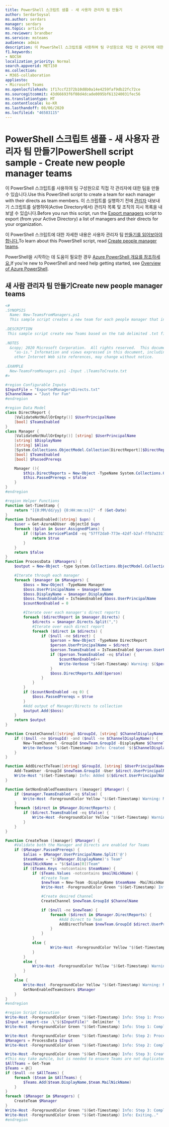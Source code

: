 ```yaml
---
title: PowerShell 스크립트 샘플 - 새 사용자 관리자 팀 만들기
author: SerdarSoysal
ms.author: serdars
manager: serdars
ms.topic: article
ms.reviewer: brandber
ms.service: msteams
audience: admin
description: 이 PowerShell 스크립트를 사용하여 팀 구성원으로 직접 각 관리자에 대한 팀을 만들 수 있습니다.
f1.keywords:
- NOCSH
localization_priority: Normal
search.appverid: MET150
ms.collection:
- M365-collaboration
appliesto:
- Microsoft Teams
ms.openlocfilehash: 1f17ccf2372b10d8b0a14e4259faf9db22fc72ce
ms.sourcegitcommit: 43d66693f6f08d4dcade0095bf613240031fec56
ms.translationtype: MT
ms.contentlocale: ko-KR
ms.lasthandoff: 08/06/2020
ms.locfileid: "46583115"
---
```

# <a name="powershell-script-sample---create-new-people-manager-teams"></a><span data-ttu-id="0b171-103">PowerShell 스크립트 샘플 - 새 사용자 관리자 팀 만들기</span><span class="sxs-lookup"><span data-stu-id="0b171-103">PowerShell script sample - Create new people manager teams</span></span>

<span data-ttu-id="0b171-104">이 PowerShell 스크립트를 사용하여 팀 구성원으로 직접 각 관리자에 대한 팀을 만들 수 있습니다.</span><span class="sxs-lookup"><span data-stu-id="0b171-104">Use this PowerShell script to create a team for each manager with their directs as team members.</span></span> <span data-ttu-id="0b171-105">이 스크립트를 실행하기 전에 [관리자](powershell-script-create-teams-from-managers-export-managers.md) 내보내기 스크립트를 실행하여(Active Directory에서) 관리자 목록 및 조직의 지시 목록을 내보낼 수 있습니다.</span><span class="sxs-lookup"><span data-stu-id="0b171-105">Before you run this script, run the [Export managers](powershell-script-create-teams-from-managers-export-managers.md) script to  export (from your Active Directory) a list of managers and their directs for your organization.</span></span>

<span data-ttu-id="0b171-106">이 PowerShell 스크립트에 대한 자세한 내용은 사용자 관리자 팀 [만들기를 읽어보아야 합니다.](../create-manager-directs-teams.md)</span><span class="sxs-lookup"><span data-stu-id="0b171-106">To learn about this PowerShell script, read [Create people manager teams](../create-manager-directs-teams.md).</span></span>

<span data-ttu-id="0b171-107">PowerShell을 시작하는 데 도움이 필요한 경우 [Azure PowerShell 개요를 참조하세요.](https://docs.microsoft.com/powershell/azure/overview?view=azurermps-5.1.1)</span><span class="sxs-lookup"><span data-stu-id="0b171-107">If you're new to PowerShell and need help getting started, see [Overview of Azure PowerShell](https://docs.microsoft.com/powershell/azure/overview?view=azurermps-5.1.1).</span></span>


## <a name="create-new-people-manager-teams"></a><span data-ttu-id="0b171-108">새 사람 관리자 팀 만들기</span><span class="sxs-lookup"><span data-stu-id="0b171-108">Create new people manager teams</span></span> 

```powershell
<# 
.SYNOPSIS 
  Name: New-TeamsFromManagers.ps1 
  This sample script creates a new team for each people manager that includes the manager and their direct reports, based off the ExportedManagerDirects.txt file. 
   
.DESCRIPTION 
 This sample script create new Teams based on the tab delimited .txt file you provide of managers and direct reports.
 
.NOTES 
  &copy; 2020 Microsoft Corporation.  All rights reserved.  This document is provided 
    "as-is." Information and views expressed in this document, including URL and 
    other Internet Web site references, may change without notice.
 
.EXAMPLE 
  New-TeamsFromManagers.ps1 -Input .\TeamsToCreate.txt
#>

#region Configurable Inputs
$InputFile = "ExportedManagersDirects.txt"
$ChannelName = "Just for Fun"
#endregion

#region Data Model
class DirectReport {
    [ValidateNotNullOrEmpty()] $UserPrincipalName
    [bool] $TeamsEnabled
}
class Manager {
    [ValidateNotNullOrEmpty()] [string] $UserPrincipalName
    [string] $DisplayName
    [string] $Alias
    [System.Collections.ObjectModel.Collection[DirectReport]]$DirectReports
    [bool] $TeamsEnabled
    [bool] $PassedPrereqs

    Manager (){
        $this.DirectReports = New-Object -TypeName System.Collections.ObjectModel.Collection["DirectReport"]
        $this.PassedPrereqs = $false
    }
}
#endregion

#region Helper Functions
Function Get-TimeStamp {
    return "[{0:MM/dd/yy} {0:HH:mm:ss}]" -f (Get-Date)
}
Function IsTeamsEnabled([string] $upn) {
    $user = Get-AzureADUser -ObjectId $upn
    foreach ($plan in $user.AssignedPlans) {
        if (($plan.ServicePlanId -eq "57ff2da0-773e-42df-b2af-ffb7a2317929") -and ($plan.CapabilityStatus -eq "Enabled")) {
            return $true
        }
    }
    return $false
}
Function ProcessData ($Managers) {
    $output = New-Object -type System.Collections.ObjectModel.Collection["Manager"]

    #Iterate through each manager
    foreach ($manager in $Managers) {
        $boss = New-Object -TypeName Manager
        $boss.UserPrincipalName = $manager.Name
        $boss.DisplayName = $manager.DisplayName
        $boss.TeamsEnabled = IsTeamsEnabled $boss.UserPrincipalName
        $countNonEnabled = 0

        #Iterate over each manager's direct reports
        foreach ($directReport in $manager.Directs) {
            $directs = $manager.Directs.Split(",")
            #Iterate over each direct report
            foreach ($direct in $directs) {
                if ($null -ne $direct) {
                    $person = New-Object -TypeName DirectReport
                    $person.UserPrincipalName = $direct
                    $person.TeamsEnabled = IsTeamsEnabled $person.UserPrincipalName
                    if ($person.TeamsEnabled -eq $false) {
                        $countNonEnabled++
                        Write-Verbose "$(Get-Timestamp) Warning: $($person.UserPrincipalName) is not enabled for Teams."                        
                    }
                    $boss.DirectReports.Add($person)
                }
            }
        }
        if ($countNonEnabled -eq 0) {
            $boss.PassedPrereqs = $true
        }
        #Add output of Manager/Directs to collection
        $output.Add($boss)
    }
    return $output
}

Function CreateChannel([string] $GroupId, [string] $ChannelDisplayName) {
    if (($null -ne $GroupId) -and ($null -ne $ChannelDisplayName)) {
        New-TeamChannel -GroupId $newTeam.GroupId -DisplayName $ChannelDisplayName | Out-Null
        Write-Verbose "$(Get-Timestamp) Info: Created '$($ChannelDisplayName)' Channel within GroupId($($newTeam.GroupId))."
    }
}

Function AddDirectToTeam([string] $GroupId, [string] $UserPrincipalName) {
    Add-TeamUser -GroupId $newTeam.GroupId -User $direct.UserPrincipalName
    Write-Host "$(Get-Timestamp) Info: Added $($direct.UserPrincipalName) as a Member of GroupId($($newTeam.GroupId))."
}

Function GetNonEnabledTeamsUsers ([manager] $Manager) {
    if ($manager.TeamsEnabled -eq $false) {
        Write-Host -ForegroundColor Yellow "$(Get-Timestamp) Warning: Manager:$($Manager.UserPrincipalName) not enabled for Teams."
    }
    foreach ($direct in $Manager.DirectReports) {
        if ($direct.TeamsEnabled -eq $false) {
            Write-Host -ForegroundColor Yellow "$(Get-Timestamp) Warning: User:$($direct.UserPrincipalName) not enabled for Teams. Manager:$($Manager.UserPrincipalName)."
        }
    }
}

Function CreateTeam ([manager] $Manager) {
    #Validate both the Manager and Directs are enabled for Teams
    if ($Manager.PassedPrereqs) {
        $alias = $Manager.UserPrincipalName.Split('@')
        $teamName = "$($Manager.DisplayName)'s Team"
        $mailNickName = "$($alias[0])Team"
        if ($Teams.Keys -notcontains $teamName) {
            if ($Teams.Values -notcontains $mailNickName) {
                #Create Team
                $newTeam = New-Team -DisplayName $teamName -MailNickName $mailNickName -Visibility "Private" -Owner $Manager.UserPrincipalName
                Write-Host -ForegroundColor Green "$(Get-Timestamp) Info: Created new team for $($Manager.UserPrincipalName) with GroupId: ($($newTeam.GroupId))."

                #Create desired Channel
                CreateChannel $newTeam.GroupId $ChannelName

                if ($null -ne $newTeam) {
                    foreach ($direct in $Manager.DirectReports) {
                        #Add Direct to Team
                        AddDirectToTeam $newTeam.GroupId $direct.UserPrincipalName
                    }
                }
            }
            else {
                    Write-Host -ForegroundColor Yellow "$(Get-Timestamp) Warning: Mailnickname $($mailNickName) already in use. Skipping creating team for $($Manager.UserPrincipalName)."
            }
        }
        else {
            Write-Host -ForegroundColor Yellow "$(Get-Timestamp) Warning: Team already exists for $($Manager.UserPrincipalName). No Team created."
        }
    }
    else {
        Write-Host -ForegroundColor Yellow "$(Get-Timestamp) Warning: Manager:$($Manager.UserPrincipalName) has the following users not enabled for Teams. No Team created."
        GetNonEnabledTeamsUsers $Manager
    }
}
#endregion

#region Script Execution
Write-Host -ForegroundColor Green "$(Get-Timestamp) Info: Step 1: Processing input file."
$Input = import-csv .\"$($InputFile)" -Delimiter `t
Write-Host -ForegroundColor Green "$(Get-Timestamp) Info: Step 1: Completed."

Write-Host -ForegroundColor Green "$(Get-Timestamp) Info: Step 2: Processing Team Pre-requisites."
$Managers = ProcessData $Input
Write-Host -ForegroundColor Green "$(Get-Timestamp) Info: Step 2: Completed."

Write-Host -ForegroundColor Green "$(Get-Timestamp) Info: Step 3: Creating Teams for each Manager, adding Directs and creating custom Channels."
#This may take awhile, but is needed to ensure Teams are not duplicated.
$AllTeams = Get-Team
$Teams = @{}
if ($null -ne $AllTeams) {
    foreach ($team in $AllTeams) {
        $Teams.Add($team.DisplayName,$team.MailNickName)
    }
}
foreach ($Manager in $Managers) {
    CreateTeam $Manager
}
Write-Host -ForegroundColor Green "$(Get-Timestamp) Info: Step 3: Completed."
Write-Host -ForegroundColor Green "$(Get-Timestamp) Info: Exiting.."
#endregion

```


